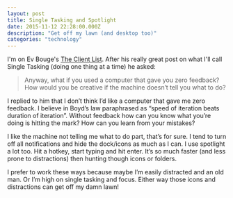 ```yaml
---
layout: post
title: Single Tasking and Spotlight
date: 2015-11-12 22:28:00.000Z
description: "Get off my lawn (and desktop too)"
categories: "technology"
---
```


<p>I'm on Ev Bouge's <a href="http://evbogue.com/">The Client List</a>. After his really great post on what I'll call Single Tasking (doing one thing at a time) he asked:</p>

<blockquote>
  <p>Anyway, what if you used a computer that gave you zero feedback? How would you be creative if the machine doesn’t tell you what to do?</p>
</blockquote>

<p>I replied to him that I don’t think I’d like a computer that gave me zero feedback. I believe in Boyd’s law paraphrased as “speed of iteration beats duration of iteration”. Without feedback how can you know what you’re doing is hitting the mark? How can you learn from your mistakes?</p>

<p>I like the machine not telling me what to do part, that’s for sure. I tend to turn off all notifications and hide the dock/icons as much as I can. I use spotlight a lot too. Hit a hotkey, start typing and hit enter. It’s so much faster (and less prone to distractions) then hunting though icons or folders.</p>

<p>I prefer to work these ways because maybe I’m easily distracted and an old man. Or I’m high on single tasking and focus. Either way those icons and distractions can get off my damn lawn!</p>
